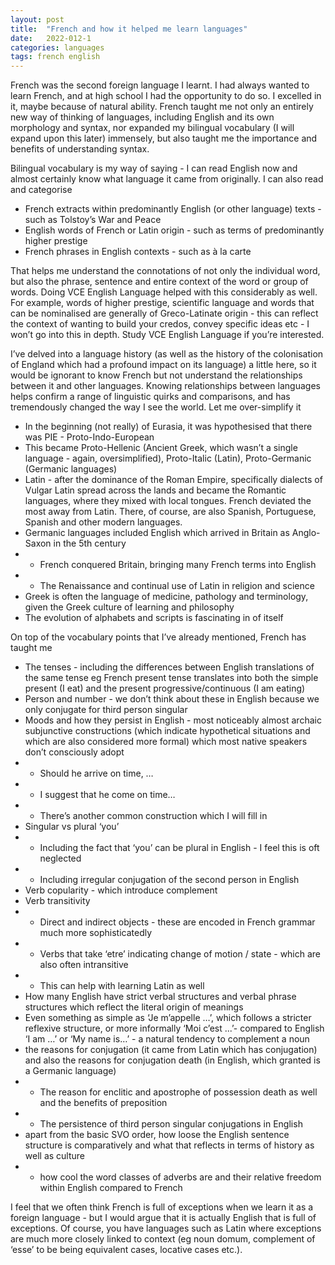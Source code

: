```yaml
---
layout: post
title:  "French and how it helped me learn languages"
date:   2022-012-1
categories: languages
tags: french english 
---
```


French was the second foreign language I learnt. I had always wanted to learn French, and at high school I had the opportunity to do so. I excelled in it, maybe because of natural ability. French taught me not only an entirely new way of thinking of languages, including English and its own morphology and syntax, nor expanded my bilingual vocabulary (I will expand upon this later) immensely, but also taught me the importance and benefits of understanding syntax.  

Bilingual vocabulary is my way of saying - I can read English now and almost certainly know what language it came from originally. I can also read and categorise  
* French extracts within predominantly English (or other language) texts - such as Tolstoy’s War and Peace
* English words of French or Latin origin - such as terms of predominantly higher prestige
* French phrases in English contexts - such as à la carte  

That helps me understand the connotations of not only the individual word, but also the phrase, sentence and entire context of the word or group of words. Doing VCE English Language helped with this considerably as well. For example, words of higher prestige, scientific language and words that can be nominalised are generally of Greco-Latinate origin - this can reflect the context of wanting to build your credos, convey specific ideas etc - I won’t go into this in depth. Study VCE English Language if you’re interested.  

I’ve delved into a language history (as well as the history of the colonisation of England which had a profound impact on its language) a little here, so it would be ignorant to know French but not understand the relationships between it and other languages. Knowing relationships between languages helps confirm a range of linguistic quirks and comparisons, and has tremendously changed the way I see the world. Let me over-simplify it
* In the beginning (not really) of Eurasia, it was hypothesised that there was PIE - Proto-Indo-European
* This became Proto-Hellenic (Ancient Greek, which wasn’t a single language - again, oversimplified), Proto-Italic (Latin), Proto-Germanic (Germanic languages)
* Latin - after the dominance of the Roman Empire, specifically dialects of Vulgar Latin spread across the lands and became the Romantic languages, where they mixed with local tongues. French deviated the most away from Latin. There, of course, are also Spanish, Portuguese, Spanish and other modern languages.
* Germanic languages included English which arrived in Britain as Anglo-Saxon in the 5th century
* * French conquered Britain, bringing many French terms into English
* *	The Renaissance and continual use of Latin in religion and science
* Greek is often the language of medicine, pathology and terminology, given the Greek culture of learning and philosophy
* The evolution of alphabets and scripts is fascinating in of itself

On top of the vocabulary points that I’ve already mentioned, French has taught me  
* The tenses - including the differences between English translations of the same tense eg French present tense translates into both the simple present (I eat) and the present progressive/continuous (I am eating)
* Person and number - we don’t think about these in English because we only conjugate for third person singular
* Moods and how they persist in English - most noticeably almost archaic subjunctive constructions (which indicate hypothetical situations and which are also considered more formal) which most native speakers don’t consciously adopt
* * Should he arrive on time, …
* * I suggest that he come on time…
* * There’s another common construction which I will fill in
* Singular vs plural ‘you’
* * Including the fact that ‘you’ can be plural in English - I feel this is oft neglected
* * Including irregular conjugation of the second person in English
* Verb copularity - which introduce complement
* Verb transitivity
* * Direct and indirect objects - these are encoded in French grammar much more sophisticatedly
* * Verbs that take ‘etre’ indicating change of motion / state - which are also often intransitive
* * This can help with learning Latin as well
* How many English have strict verbal structures and verbal phrase structures which reflect the literal origin of meanings
* Even something as simple as ‘Je m’appelle …’, which follows a stricter reflexive structure, or more informally ‘Moi c’est ...’- compared to English ‘I am …’ or ‘My name is…’ - a natural tendency to complement a noun
* the reasons for conjugation (it came from Latin which has conjugation) and also the reasons for conjugation death (in English, which granted is a Germanic language)
* * The reason for enclitic and apostrophe of possession death as well and the benefits of preposition
* * The persistence of third person singular conjugations in English
* apart from the basic SVO order, how loose the English sentence structure is comparatively and what that reflects in terms of history as well as culture
* * how cool the word classes of adverbs are and their relative freedom within English compared to French

I feel that we often think French is full of exceptions when we learn it as a foreign language - but I would argue that it is actually English that is full of exceptions. Of course, you have languages such as Latin where exceptions are much more closely linked to context (eg noun domum, complement of ‘esse’ to be being equivalent cases, locative cases etc.).
